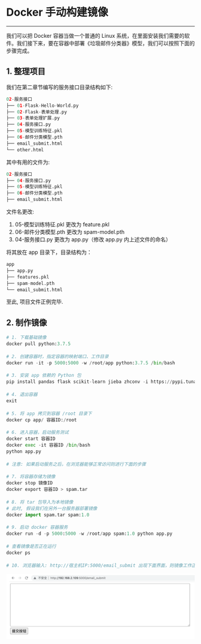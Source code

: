 # Docker 手动构建镜像
---

我们可以把 Docker 容器当做一个普通的 Linux 系统，在里面安装我们需要的软件。我们接下来，要在容器中部署《垃圾邮件分类器》模型，我们可以按照下面的步骤完成。


## 1. 整理项目

我们在第二章节编写的服务接口目录结构如下:

```python
02-服务接口
├── 01-Flask-Hello-World.py
├── 02-Flask-表单处理.py
├── 03-表单处理扩展.py
├── 04-服务接口.py
├── 05-模型训练特征.pkl
├── 06-邮件分类模型.pth
├── email_submit.html
└── other.html
```

其中有用的文件为:
```python
02-服务接口
├── 04-服务接口.py
├── 05-模型训练特征.pkl
├── 06-邮件分类模型.pth
├── email_submit.html
```

文件名更改:

1. 05-模型训练特征.pkl 更改为 feature.pkl
2. 06-邮件分类模型.pth 更改为 spam-model.pth
3. 04-服务接口.py 更改为 app.py（修改 app.py 内上述文件的命名）

将其放在 app 目录下，目录结构为：

```python
app
├── app.py
├── features.pkl
├── spam-model.pth
└── email_submit.html
```

至此, 项目文件正例完毕.


## 2. 制作镜像

```python
# 1. 下载基础镜像
docker pull python:3.7.5

# 2. 创建容器时，指定容器的映射端口、工作目录
docker run -it -p 5000:5000 -w /root/app python:3.7.5 /bin/bash

# 3. 安装 app 依赖的 Python 包
pip install pandas flask scikit-learn jieba zhconv -i https://pypi.tuna.tsinghua.edu.cn/simple

# 4. 退出容器
exit

# 5. 将 app 拷贝到容器 /root 目录下
docker cp app/ 容器ID:/root

# 6. 进入容器，启动服务测试
docker start 容器ID
docker exec -it 容器ID /bin/bash
python app.py

# 注意: 如果启动服务之后，在浏览器能够正常访问则进行下面的步骤

# 7. 将容器存储为镜像
docker stop 镜像ID
docker export 容器ID > spam.tar 

# 8. 将 tar 包导入为本地镜像
# 此时, 假设我们在另外一台服务器部署镜像
docker import spam.tar spam:1.0

# 9. 启动 docker 容器服务
docker run -d -p 5000:5000 -w /root/app spam:1.0 python app.py

# 查看镜像是否正在运行
docker ps

# 10. 浏览器输入: http://宿主机IP:5000/email_submit 出现下面界面，则镜像工作正常
```

![image-20240320112003308](assets/image-20240320112003308.png)





